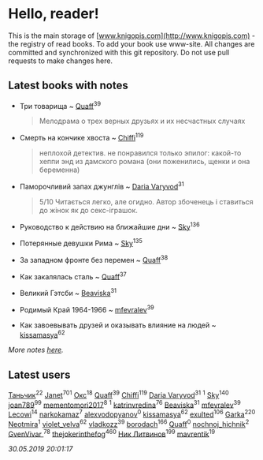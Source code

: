 # Hello, reader!
This is the main storage of [www.knigopis.com](http://www.knigopis.com) - the registry of read books.
To add your book use www-site. All changes are committed and synchronized with this git repository.
Do not use pull requests to make changes here.


## Latest books with notes
* Три товарища ~ [Quaff](users/122/12267158-vkontakte)<sup>39</sup>
    > Мелодрама о трех верных друзьях и их несчастных случаях

* Смерть на кончике хвоста ~ [Chiffi](users/105/105831994080785626680-google)<sup>119</sup>
    > неплохой детектив. не понравился только эпилог: какой-то хеппи энд из дамского романа (они поженились,  щенки и она беременна)

* Паморочливий запах джунглів ~ [Daria Varyvod](users/829/829893410524253-facebook)<sup>31</sup>
    > 5/10 Читається легко, але огидно. Автор збоченець і ставиться до жінок як до секс-іграшок.

* Руководство к действию на ближайшие дни ~ [Sky](users/118/118049897850017649660-google)<sup>136</sup>

* Потерянные девушки Рима ~ [Sky](users/118/118049897850017649660-google)<sup>135</sup>

* За западном фронте без перемен ~ [Quaff](users/122/12267158-vkontakte)<sup>38</sup>

* Как закалялась сталь ~ [Quaff](users/122/12267158-vkontakte)<sup>37</sup>

* Великий Гэтсби ~ [Beaviska](users/102/10202544960024508-facebook)<sup>31</sup>

* Родимый Край 1964-1966 ~ [mfevralev](users/140/140966150-vkontakte)<sup>39</sup>

* Как завоевывать друзей и оказывать влияние на людей ~ [kissamasya](users/684/68439978-vkontakte)<sup>62</sup>


_More notes [here](latest_books_with_notes.md)._


## Latest users
[Таньчик](users/209/2096581563762610-facebook)<sup>22</sup> 
[Janet](users/108/108113656204404967440-google)<sup>701</sup> 
[Окс](users/102/102536471289425216982-google)<sup>18</sup> 
[Quaff](users/122/12267158-vkontakte)<sup>39</sup> 
[Chiffi](users/105/105831994080785626680-google)<sup>119</sup> 
[Daria Varyvod](users/829/829893410524253-facebook)<sup>31</sup> 
[](users/107/107170915323495140313-google)<sup>1</sup> 
[Sky](users/118/118049897850017649660-google)<sup>140</sup> 
[joan789](users/240/2401650-vkontakte)<sup>99</sup> 
[mementomori2017](users/431/431794049-vkontakte)<sup>8</sup> 
[](users/110/110931306939441771638-google)<sup>1</sup> 
[katrinvredina](users/233/2336755-vkontakte)<sup>76</sup> 
[Beaviska](users/102/10202544960024508-facebook)<sup>31</sup> 
[mfevralev](users/140/140966150-vkontakte)<sup>39</sup> 
[Lecowi](users/521/521873425-vkontakte)<sup>14</sup> 
[narkokamaz](users/372/372550556-vkontakte)<sup>7</sup> 
[alexvodopyanov](users/312/3129491-vkontakte)<sup>0</sup> 
[kissamasya](users/684/68439978-vkontakte)<sup>62</sup> 
[exulted](users/100/100599204551896265722-google)<sup>106</sup> 
[Garka](users/115/115753719718250012620-google)<sup>220</sup> 
[Neotmira](users/187/1872054813045606-facebook)<sup>1</sup> 
[violet_velva](users/116/116961712580551399099-google)<sup>62</sup> 
[vladkozz](users/572/57239276-vkontakte)<sup>39</sup> 
[borodach](users/157/15706320-vkontakte)<sup>166</sup> 
[Quaff](users/224/2245578549027834-facebook)<sup>0</sup> 
[nochnoj_hichnik](users/402/402672243-vkontakte)<sup>2</sup> 
[GvenVivar ](users/158/158266434925901-facebook)<sup>78</sup> 
[thejokerinthefog](users/317/317244423-vkontakte)<sup>460</sup> 
[Ник Литвинов](users/241/241974816-vkontakte)<sup>199</sup> 
[mavrentik](users/200/200666735-vkontakte)<sup>19</sup> 


_30.05.2019 20:01:17_

